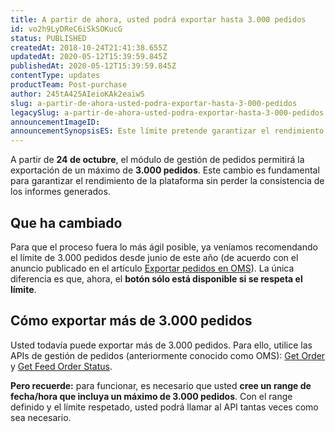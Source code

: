 ```yaml
---
title: A partir de ahora, usted podrá exportar hasta 3.000 pedidos
id: vo2h9LyDReC6iSkSOKucG
status: PUBLISHED
createdAt: 2018-10-24T21:41:38.655Z
updatedAt: 2020-05-12T15:39:59.845Z
publishedAt: 2020-05-12T15:39:59.845Z
contentType: updates
productTeam: Post-purchase
author: 245tA425AIeioKAk2eaiwS
slug: a-partir-de-ahora-usted-podra-exportar-hasta-3-000-pedidos
legacySlug: a-partir-de-ahora-usted-podra-exportar-hasta-3-000-pedidos
announcementImageID: 
announcementSynopsisES: Este límite pretende garantizar el rendimiento de la plataforma sin perder la consistencia de los informes generados.
---
```


A partir de __24 de octubre__, el módulo de gestión de pedidos permitirá la exportación de un máximo de __3.000 pedidos__. Este cambio es fundamental para garantizar el rendimiento de la plataforma sin perder la consistencia de los informes generados.

## Que ha cambiado
Para que el proceso fuera lo más ágil posible, ya veníamos recomendando el límite de 3.000 pedidos desde junio de este año (de acuerdo con el anuncio publicado en el artículo [Exportar pedidos en OMS](/es/tutorial/exportacion-de-pedidos-en-oms)). La única diferencia es que, ahora, el __botón sólo está disponible si se respeta el límite__.

## Cómo exportar más de 3.000 pedidos
Usted todavía puede exportar más de 3.000 pedidos. Para ello, utilice las APIs de gestión de pedidos (anteriormente conocido como OMS): [Get Order](https://developers.vtex.com/reference/orders#getorder) y [Get Feed Order Status](https://developers.vtex.com/reference/feed-v3#getfeedorderstatus1).

<div class="alert alert-warning">
<strong>Pero recuerde:</strong> para funcionar, es necesario que usted <strong>cree un range de fecha/hora que incluya un máximo de 3.000 pedidos</strong>. Con el range definido y el límite respetado, usted podrá llamar al API tantas veces como sea necesario.
</div>

